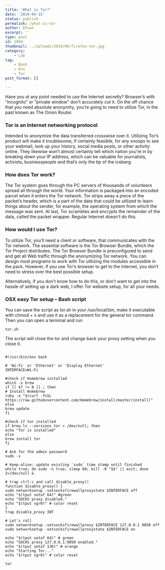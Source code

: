 ```yaml
---
title: 'What is Tor?'
date: '2019-04-15'
status: publish
permalink: /what-is-tor
author: Ehsan
excerpt: ''
type: post
id: 1004
thumbnail: ../uploads/2019/06/firefox-tor.jpg
category:
    - Lab
tag:
    - Bash
    - Osx
    - Tor
post_format: []

---
```

Have you at any point needed to use the Internet secretly? Browser’s with “incognito” or “private window” don’t accurately cut it. On the off chance that you need absolute anonymity, you’re going to need to utilize Tor, in the past known as The Onion Router.

### Tor is an Internet networking protocol

Intended to anonymize the data transferred crosswise over it. Utilizing Tor’s product will make it troublesome, if certainly feasible, for any snoops to see your webmail, look up your history, social media posts, or other activity online.
They likewise won’t almost certainly tell which nation you’re in by breaking down your IP address, which can be valuable for journalists, activists, businesspeople and that’s only the tip of the iceberg.

### How does Tor work?

The Tor system goes through the PC servers of thousands of volunteers spread all through the world. Your information is packaged into an encoded parcel when it enters the Tor network.
Tor strips away a piece of the packet’s header, which is a part of the data that could be utilized to learn things about the sender, for example, the operating system from which the message was sent.
At last, Tor scrambles and encrypts the remainder of the data, called the packet wrapper. Regular Internet doesn’t do this.

### How would I use Tor?

To utilize Tor, you’ll need a client or software, that communicates with the Tor network.
The essential software is the Tor Browser Bundle, which the Tor Project distributes. The Tor Browser Bundle is preconfigured to send and get all Web traffic through the anonymizing Tor network.
You can design most programs to work with Tor utilizing the modules accessible in the pack. However, if you use Tor’s browser to get to the Internet, you don’t need to stress over the best possible setup.

Alternatively, if you don’t know how to do this, or don’t want to get into the hassle of setting up a dark web, I offer Tor website setup, for all your needs.

### OSX easy Tor setup – Bash script

You can save the script as tor.sh in your /usr/local/bin, make it executable with chmod + x and use it as a replacement for the general tor command.
Then you can open a terminal and run

```
tor.sh
```

The script will close the tor and change back your proxy setting when you close it.

```

#!/usr/bin/env bash

# 'Wi-Fi' or 'Ethernet' or 'Display Ethernet'
INTERFACE=Wi-Fi

#check if Homebrew installed
which -s brew
if [[ $? != 0 ]] ; then
# Install Homebrew
ruby -e "$(curl -fsSL https://raw.githubusercontent.com/Homebrew/install/master/install)"
else
brew update
fi

#check if tor installed
if brew ls --versions tor > /dev/null; then
echo "Tor is installed"
else
brew install tor
fi

# Ask for the admin password
sudo -v

# Keep-alive: update existing `sudo` time stamp until finished
while true; do sudo -n true; sleep 60; kill -0 "$$" || exit; done 2>/dev/null &

# trap ctrl-c and call disable_proxy()
function disable_proxy() {
sudo networksetup -setsocksfirewallproxystate $INTERFACE off
echo "$(tput setaf 64)" #green
echo "SOCKS proxy disabled."
echo "$(tput sgr0)" # color reset
}
trap disable_proxy INT

# Let's roll
sudo networksetup -setsocksfirewallproxy $INTERFACE 127.0.0.1 9050 off
sudo networksetup -setsocksfirewallproxystate $INTERFACE on

echo "$(tput setaf 64)" # green
echo "SOCKS proxy 127.0.0.1:9050 enabled."
echo "$(tput setaf 136)" # orange
echo "Starting Tor..."
echo "$(tput sgr0)" # color reset

tor

```